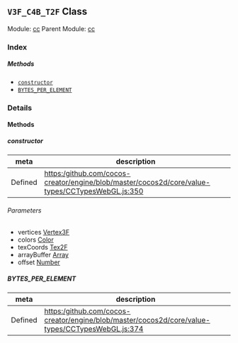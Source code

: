 ## `V3F_C4B_T2F` Class



Module: [cc](../modules/cc.md)
Parent Module: [cc](../modules/cc.md)






### Index



##### Methods

  - [`constructor`](#constructor) 
  - [`BYTES_PER_ELEMENT`](#bytesperelement) 



### Details




<!-- Method Block -->
#### Methods


##### constructor



| meta | description |
|------|-------------|
| Defined | [https:/github.com/cocos-creator/engine/blob/master/cocos2d/core/value-types/CCTypesWebGL.js:350](https:/github.com/cocos-creator/engine/blob/master/cocos2d/core/value-types/CCTypesWebGL.js#L350) |

###### Parameters
- vertices <a href="../classes/Vertex3F.html" class="crosslink">Vertex3F</a> 
- colors <a href="../classes/Color.html" class="crosslink">Color</a> 
- texCoords <a href="../classes/Tex2F.html" class="crosslink">Tex2F</a> 
- arrayBuffer <a href="https://developer.mozilla.org/en/JavaScript/Reference/Global_Objects/Array" class="crosslink external" target="_blank">Array</a> 
- offset <a href="https://developer.mozilla.org/en/JavaScript/Reference/Global_Objects/Number" class="crosslink external" target="_blank">Number</a> 


##### BYTES_PER_ELEMENT



| meta | description |
|------|-------------|
| Defined | [https:/github.com/cocos-creator/engine/blob/master/cocos2d/core/value-types/CCTypesWebGL.js:374](https:/github.com/cocos-creator/engine/blob/master/cocos2d/core/value-types/CCTypesWebGL.js#L374) |




